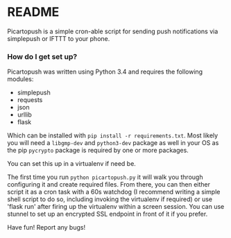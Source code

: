# README

Picartopush is a simple cron-able script for sending push notifications via simplepush or IFTTT to your phone.

### How do I get set up?

Picartopush was written using Python 3.4 and requires the following modules:

* simplepush
* requests
* json
* urllib
* flask

Which can be installed with `pip install -r requirements.txt`. Most likely you will need a `libgmp-dev` and `python3-dev` package as well in your OS as the pip `pycrypto` package is required by one or more packages.

You can set this up in a virtualenv if need be.

The first time you run `python picartopush.py` it will walk you through configuring it and create required files. From there, you can then either script it as a cron task with a 60s watchdog (I recommend writing a simple shell script to do so, including invoking the virtualenv if required) or use 'flask run' after firing up the virtualenv within a screen session. You can use stunnel to set up an encrypted SSL endpoint in front of it if you prefer.

Have fun! Report any bugs!
